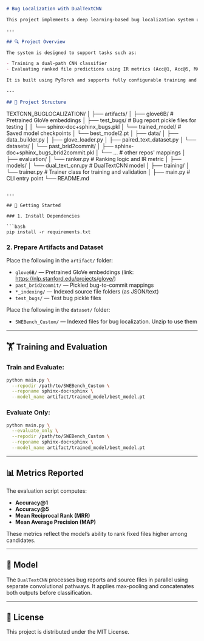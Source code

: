 
```markdown
# Bug Localization with DualTextCNN

This project implements a deep learning-based bug localization system using a Dual TextCNN model. It takes natural language bug reports and ranks source files based on their likelihood of being related to the bug.

---

## 🔍 Project Overview

The system is designed to support tasks such as:

- Training a dual-path CNN classifier
- Evaluating ranked file predictions using IR metrics (Acc@1, Acc@5, MAP, MRR)

It is built using PyTorch and supports fully configurable training and evaluation via a command-line interface.

---

## 📁 Project Structure

```
TEXTCNN_BUGLOCALIZATION/
│
├── artifacts/
│   ├── glove6B/                            # Pretrained GloVe embeddings
│   ├── test_bugs/                          # Bug report pickle files for testing
│   │   └── sphinx-doc+sphinx_bugs.pkl
│   └── trained_model/                      # Saved model checkpoints
│       └── best_model2.pt
│
├── data/
│   ├── data_builder.py
│   ├── glove_loader.py
│   ├── paired_text_dataset.py
│   └── datasets/
│       └── past_brid2commit/
│           ├── sphinx-doc+sphinx_bugs_brid2commit.pkl
│           └── ...                         # other repos' mappings
│
├── evaluation/
│   └── ranker.py                           # Ranking logic and IR metric 
│
├── models/
│   └── dual_text_cnn.py                    # DualTextCNN model
│
├── training/
│   └── trainer.py                          # Trainer class for training and validation
│
├── main.py                                 # CLI entry point
└── README.md

````

---

## 🚀 Getting Started

### 1. Install Dependencies

```bash
pip install -r requirements.txt
````

### 2. Prepare Artifacts and Dataset

Place the following in the `artifact/` folder:

* `glove6B/` — Pretrained GloVe embeddings (link: https://nlp.stanford.edu/projects/glove/)
* `past_brid2commit/` — Pickled bug-to-commit mappings
* `*_indexing/` — Indexed source file folders (as JSON/text)
* `test_bugs/` — Test bug pickle files

Place the following in the `dataset/` folder:

* `SWEBench_Custom/` — Indexed files for bug localization. Unzip to use them

---

## 🏋️ Training and Evaluation

### Train and Evaluate:

```bash
python main.py \
  --repodir /path/to/SWEBench_Custom \
  --reponame sphinx-doc+sphinx \
  --model_name artifact/trained_model/best_model.pt
```

### Evaluate Only:

```bash
python main.py \
  --evaluate_only \
  --repodir /path/to/SWEBench_Custom \
  --reponame sphinx-doc+sphinx \
  --model_name artifact/trained_model/best_model.pt
```

---

## 📊 Metrics Reported

The evaluation script computes:

* **Accuracy\@1**
* **Accuracy\@5**
* **Mean Reciprocal Rank (MRR)**
* **Mean Average Precision (MAP)**

These metrics reflect the model’s ability to rank fixed files higher among candidates.

---

## 🧠 Model

The `DualTextCNN` processes bug reports and source files in parallel using separate convolutional pathways. It applies max-pooling and concatenates both outputs before classification.

---


## 📄 License

This project is distributed under the MIT License.

```

